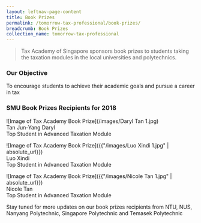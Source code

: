```yaml
---
layout: leftnav-page-content
title: Book Prizes
permalink: /tomorrow-tax-professional/book-prizes/
breadcrumb: Book Prizes
collection_name: tomorrow-tax-professional
---
```


> Tax Academy of Singapore sponsors book prizes to students taking the taxation modules in the local universities and polytechnics. 


### **Our Objective**

To encourage students to achieve their academic goals and pursue a career in tax

### **SMU Book Prizes Recipients for 2018**

![Image of Tax Academy Book Prize](/images/Daryl Tan 1.jpg)<br>
Tan Jun-Yang Daryl<br>
Top Student in Advanced Taxation Module<br>

![Image of Tax Academy Book Prize]({{"/images/Luo Xindi 1.jpg" | absolute_url}})<br>
Luo Xindi<br>
Top Student in Advanced Taxation Module<br>

![Image of Tax Academy Book Prize]({{"/images/Nicole Tan 1.jpg" | absolute_url}})<br>
Nicole Tan<br>
Top Student in Advanced Taxation Module<br>


Stay tuned for more updates on our book prizes recipients from NTU, NUS, Nanyang Polytechnic, Singapore Polytechnic and Temasek Polytechnic 
